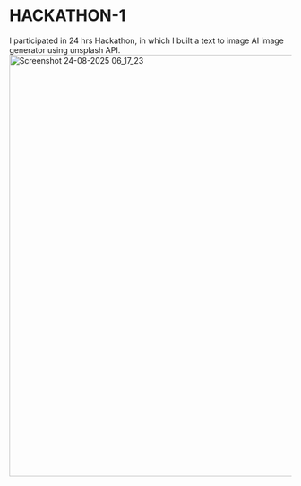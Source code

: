 # HACKATHON-1
I participated in 24 hrs Hackathon, in which I built a text to image AI image generator using unsplash API.
<img width="1151" height="751" alt="Screenshot 24-08-2025 06_17_23" src="https://github.com/user-attachments/assets/40d69a30-7819-4410-8e96-334a75a294b0" />
